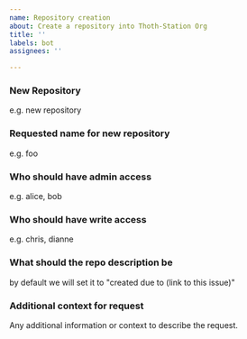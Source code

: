 ```yaml
---
name: Repository creation
about: Create a repository into Thoth-Station Org
title: ''
labels: bot 
assignees: ''

---
```


### New Repository
e.g. new repository

### Requested name for new repository
e.g. foo

### Who should have admin access
e.g. alice, bob

### Who should have write access
e.g. chris, dianne

### What should the repo description be
by default we will set it to "created due to (link to this issue)"

### Additional context for request
Any additional information or context to describe the request.
